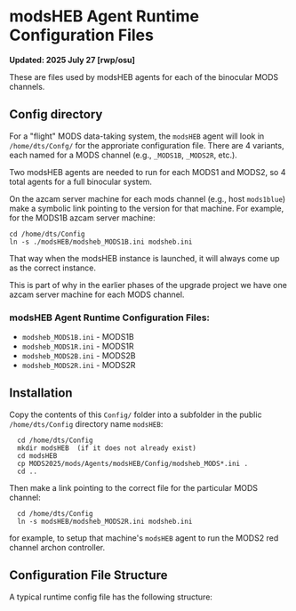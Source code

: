 # modsHEB Agent Runtime Configuration Files

**Updated: 2025 July 27 [rwp/osu]**

These are files used by modsHEB agents for each of the binocular MODS channels.

## Config directory

For a "flight" MODS data-taking system, the `modsHEB` agent will look in `/home/dts/Confg/` for the approriate
configuration file.  There are 4 variants, each named for a MODS channel (e.g., `_MODS1B`, `_MODS2R`, etc.).

Two modsHEB agents are needed to run for each MODS1 and MODS2, so 4 total agents for a full binocular system.

On the azcam server machine for each mods channel (e.g., host `mods1blue`) make a symbolic link pointing to
the version for that machine.  For example, for the MODS1B azcam server machine:
```shell
cd /home/dts/Config
ln -s ./modsHEB/modsheb_MODS1B.ini modsheb.ini
```
That way when the modsHEB instance is launched, it will always come up as the correct instance.

This is part of why in the earlier phases of the upgrade project we have one azcam server
machine for each MODS channel.

### modsHEB Agent Runtime Configuration Files:

 * `modsheb_MODS1B.ini` - MODS1B
 * `modsheb_MODS1R.ini` - MODS1R
 * `modsheb_MODS2B.ini` - MODS2B
 * `modsheb_MODS2R.ini` - MODS2R

## Installation

Copy the contents of this `Config/` folder into a subfolder in the public `/home/dts/Config` directory
name `modsHEB`:
```shell
  cd /home/dts/Config
  mkdir modsHEB  (if it does not already exist)
  cd modsHEB
  cp MODS2025/mods/Agents/modsHEB/Config/modsheb_MODS*.ini .
  cd ..
```
Then make a link pointing to the correct file for the particular MODS channel:
```
  cd /home/dts/Config
  ln -s modsHEB/modsheb_MODS2R.ini modsheb.ini
```
for example, to setup that machine's `modsHEB` agent to run the MODS2 red channel archon controller.

  
## Configuration File Structure
A typical runtime config file has the following structure:
```
```

